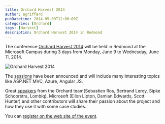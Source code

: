 ```yaml
---
title: Orchard Harvest 2014
author: agriffard
pubDatetime: 2014-05-09T12:00:00Z
categories: [Orchard]
tags: [Harvest]
description: Orchard Harvest 2014 in Redmond
---
```


The conference [Orchard Harvest 2014](http://orchardharvest.org/) will be held in Redmond at the Microsoft Campus during 3 days from Monday, June 9 to Wednesday, June 11, 2014.

![Orchard Harvest 2014](/assets/blog/Harvest/2014/OrchardHarvest2014.png)

The [sessions](http://orchardharvest.org/#sessions) have been announced and will include many interesting topics like ASP.NET MVC, Azure, Angular JS.

Great [speakers](http://orchardharvest.org/#speakers) from the Orchard team(Sebastien Ros, Bertrand Leroy, Sipke Schoorstra, Lombiq), Microsoft (Eilon Lipton, Damian Edwards, Scott Hunter) and other contributors will share their passion about the project and how they use it with some case studies.

You can [register on the web site of the event](http://www.eventbrite.com/e/orchard-harvest-2014-microsoft-campus-tickets-11129615981).
